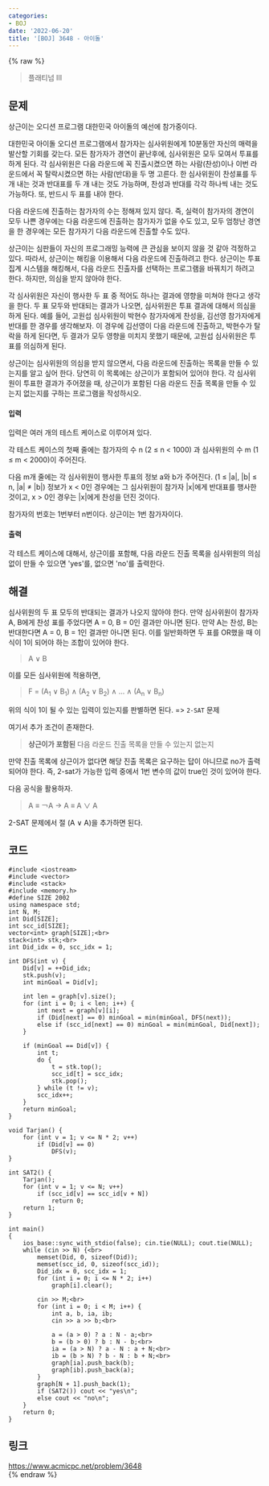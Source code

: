 ```yaml
---
categories:
- BOJ
date: '2022-06-20'
title: '[BOJ] 3648 - 아이돌'
---
```


{% raw %}
> 플래티넘 III<br>

## 문제
상근이는 오디션 프로그램 대한민국 아이돌의 예선에 참가중이다.

대한민국 아이돌 오디션 프로그램에서 참가자는 심사위원에게 10분동안 자신의 매력을 발산할 기회를 갖는다. 모든 참가자가 경연이 끝난후에, 심사위원은 모두 모여서 투표를 하게 된다. 각 심사위원은 다음 라운드에 꼭 진출시켰으면 하는 사람(찬성)이나 이번 라운드에서 꼭 탈락시켰으면 하는 사람(반대)을 두 명 고른다. 한 심사위원이 찬성표를 두 개 내는 것과 반대표를 두 개 내는 것도 가능하며, 찬성과 반대를 각각 하나씩 내는 것도 가능하다. 또, 반드시 두 표를 내야 한다.

다음 라운드에 진출하는 참가자의 수는 정해져 있지 않다. 즉, 실력이 참가자의 경연이 모두 나쁜 경우에는 다음 라운드에 진출하는 참가자가 없을 수도 있고, 모두 엄청난 경연을 한 경우에는 모든 참가자기 다음 라운드에 진출할 수도 있다.

상근이는 심판들이 자신의 프로그래밍 능력에 큰 관심을 보이지 않을 것 같아 걱정하고 있다. 따라서, 상근이는 해킹을 이용해서 다음 라운드에 진출하려고 한다. 상근이는 투표 집계 시스템을 해킹해서, 다음 라운드 진출자를 선택하는 프로그램을 바꿔치기 하려고 한다. 하지만, 의심을 받지 않아야 한다.

각 심사위원은 자신이 행사한 두 표 중 적어도 하나는 결과에 영향을 미쳐야 한다고 생각을 한다. 두 표 모두와 반대되는 결과가 나오면, 심사위원은 투표 결과에 대해서 의심을 하게 된다. 예를 들어, 고원섭 심사위원이 박현수 참가자에게 찬성을, 김선영 참가자에게 반대를 한 경우를 생각해보자. 이 경우에 김선영이 다음 라운드에 진출하고, 박현수가 탈락을 하게 된다면, 두 결과가 모두 영향을 미치지 못했기 때문에, 고원섭 심사위원은 투표를 의심하게 된다.

상근이는 심사위원의 의심을 받지 않으면서, 다음 라운드에 진출하는 목록을 만들 수 있는지를 알고 싶어 한다. 당연히 이 목록에는 상근이가 포함되어 있어야 한다. 각 심사위원이 투표한 결과가 주어졌을 때, 상근이가 포함된 다음 라운드 진출 목록을 만들 수 있는지 없는지를 구하는 프로그램을 작성하시오.

#### 입력
입력은 여러 개의 테스트 케이스로 이루어져 있다.

각 테스트 케이스의 첫째 줄에는 참가자의 수 n (2 ≤ n < 1000) 과 심사위원의 수 m (1 ≤ m < 2000)이 주어진다.

다음 m개 줄에는 각 심사위원이 행사한 투표의 정보 a와 b가 주어진다. (1 ≤ |a|, |b| ≤ n, |a| ≠ |b|) 정보가 x < 0인 경우에는 그 심사위원이 참가자 |x|에게 반대표를 행사한 것이고, x > 0인 경우는 |x|에게 찬성을 던진 것이다.<br>

참가자의 번호는 1번부터 n번이다. 상근이는 1번 참가자이다.

#### 출력
각 테스트 케이스에 대해서, 상근이를 포함해, 다음 라운드 진출 목록을 심사위원의 의심 없이 만들 수 있으면 'yes'를, 없으면 'no'를 출력한다.

## 해결
심사위원의 두 표 모두의 반대되는 결과가 나오지 않아야 한다. 만약 심사위원이 참가자 A, B에게 찬성 표를 주었다면 A = 0, B = 0인 결과만 아니면 된다. 만약 A는 찬성, B는 반대한다면 A = 0, B = 1인 결과만 아니면 된다. 이를 일반화하면 두 표를 OR했을 때 이 식이 1이 되어야 하는 조합이 있어야 한다.
> A ∨ B<br>

이를 모든 심사위원에 적용하면,
> F = (A<sub>1</sub> ∨ B<sub>1</sub>) ∧ (A<sub>2</sub> ∨ B<sub>2</sub>) ∧ ... ∧ (A<sub>n</sub> ∨ B<sub>n</sub>)<br>

위의 식이 1이 될 수 있는 입력이 있는지를 판별하면 된다. => `2-SAT` 문제<br>

여기서 추가 조건이 존재한다.
> **상근이가 포함된** 다음 라운드 진출 목록을 만들 수 있는지 없는지<br>

만약 진출 목록에 상근이가 없다면 해당 진출 목록은 요구하는 답이 아니므로 no가 출력되어야 한다. 즉, 2-sat가 가능한 입력 중에서 1번 변수의 값이 true인 것이 있어야 한다.

다음 공식을 활용하자.
> A ≡ ￢A → A ≡ A ∨ A<br>

2-SAT 문제에서 절 (A ∨ A)을 추가하면 된다.

## 코드
```
#include <iostream>
#include <vector>
#include <stack>
#include <memory.h>
#define SIZE 2002
using namespace std;
int N, M;
int Did[SIZE];
int scc_id[SIZE];
vector<int> graph[SIZE];<br>
stack<int> stk;<br>
int Did_idx = 0, scc_idx = 1;

int DFS(int v) {
	Did[v] = ++Did_idx;
	stk.push(v);
	int minGoal = Did[v];

	int len = graph[v].size();
	for (int i = 0; i < len; i++) {
		int next = graph[v][i];
		if (Did[next] == 0) minGoal = min(minGoal, DFS(next));
		else if (scc_id[next] == 0) minGoal = min(minGoal, Did[next]);
	}

	if (minGoal == Did[v]) {
		int t;
		do {
			t = stk.top();
			scc_id[t] = scc_idx;
			stk.pop();
		} while (t != v);
		scc_idx++;
	}
	return minGoal;
}

void Tarjan() {
	for (int v = 1; v <= N * 2; v++)
		if (Did[v] == 0)
			DFS(v);
}

int SAT2() {
	Tarjan();
	for (int v = 1; v <= N; v++)
		if (scc_id[v] == scc_id[v + N])
			return 0;
	return 1;
}

int main()
{
	ios_base::sync_with_stdio(false); cin.tie(NULL); cout.tie(NULL);
	while (cin >> N) {<br>
		memset(Did, 0, sizeof(Did));
		memset(scc_id, 0, sizeof(scc_id));
		Did_idx = 0, scc_idx = 1;
		for (int i = 0; i <= N * 2; i++)
			graph[i].clear();

		cin >> M;<br>
		for (int i = 0; i < M; i++) {
			int a, b, ia, ib;
			cin >> a >> b;<br>

			a = (a > 0) ? a : N - a;<br>
			b = (b > 0) ? b : N - b;<br>
			ia = (a > N) ? a - N : a + N;<br>
			ib = (b > N) ? b - N : b + N;<br>
			graph[ia].push_back(b);
			graph[ib].push_back(a);
		}
		graph[N + 1].push_back(1);
		if (SAT2()) cout << "yes\n";
		else cout << "no\n";
	}
	return 0;
}
```

## 링크
https://www.acmicpc.net/problem/3648<br>
{% endraw %}